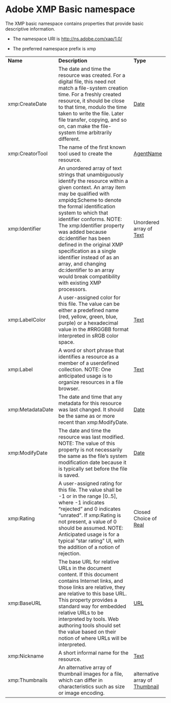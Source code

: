 # Adobe XMP Basic namespace

The XMP basic namespace contains properties that provide basic descriptive information.

- The namespace URI is http://ns.adobe.com/xap/1.0/

- The preferred namespace prefix is xmp

|    |           |    |
|----|-----------|----|
|**Name**|**Description**|**Type**|
|xmp:CreateDate|The date and time the resource was created. For a digital file, this need not match a file-system creation time. For a freshly created resource, it should be close to that time, modulo the time taken to write the file. Later file transfer, copying, and so on, can make the file-system time arbitrarily different.  |[Date](./XMPDataTypes/index.md#date)|
|xmp:CreatorTool|The name of the first known tool used to create the resource.  |[AgentName](./XMPDataTypes/index.md#agent-name)|
|xmp:Identifier|An unordered array of text strings that unambiguously identify the resource within a given context. An array item may be qualified with xmpidq:Scheme to denote the formal identification system to which that identifier conforms. NOTE: The xmp:Identifier property was added because dc:identifier has been defined in the original XMP specification as a single identifier instead of as an array, and changing dc:identifier to an array would break compatibility with existing XMP processors.  |Unordered array of [Text](./XMPDataTypes/index.md#text)|
|xmp:LabelColor|A user-assigned color for this file. The value can be either a predefined name (red, yellow, green, blue, purple) or a hexadecimal value in the #RRGGBB format interpreted in sRGB color space.  |[Text](./XMPDataTypes/index.md#text)|
|xmp:Label|A word or short phrase that identifies a resource as a member of a userdefined collection. NOTE: One anticipated usage is to organize resources in a file browser.  |[Text](./XMPDataTypes/index.md#text)|
|xmp:MetadataDate|The date and time that any metadata for this resource was last changed. It should be the same as or more recent than xmp:ModifyDate.  |[Date](./XMPDataTypes/index.md#date)|
|xmp:ModifyDate|The date and time the resource was last modified. NOTE: The value of this property is not necessarily the same as the file’s system modification date because it is typically set before the file is saved.  |[Date](./XMPDataTypes/index.md#date)|
|xmp:Rating|A user-assigned rating for this file. The value shall be -1 or in the range [0..5], where -1 indicates “rejected” and 0 indicates “unrated”. If xmp:Rating is not present, a value of 0 should be assumed. NOTE: Anticipated usage is for a typical “star rating” UI, with the addition of a notion of rejection.  |Closed Choice of [Real](./XMPDataTypes/index.md#real)|
|xmp:BaseURL|The base URL for relative URLs in the document content. If this document contains Internet links, and those links are relative, they are relative to this base URL. This property provides a standard way for embedded relative URLs to be interpreted by tools. Web authoring tools should set the value based on their notion of where URLs will be interpreted.  |[URL](./XMPDataTypes/index.md#url)|
|xmp:Nickname|A short informal name for the resource.  |[Text](./XMPDataTypes/index.md#text)|
|xmp:Thumbnails|An alternative array of thumbnail images for a file, which can differ in characteristics such as size or image encoding.  |alternative array of [Thumbnail](./XMPDataTypes/Thumbnails.md)|
